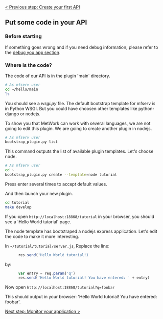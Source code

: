 [< Previous step: Create your first API](./2_first_api.md)

## Put some code in your API

### Before starting

If something goes wrong and if you need debug information, please refer to the [debug you app section](7_debug.md).

### Where is the code?

The code of our API is in the plugin 'main' directory.

``` bash
# As mfserv user
cd ~/hello/main
ls
```

You should see a _wsgi.py_ file. The default bootstrap template for mfserv is in Python WSGI. But you could have choosen other templates like python-django or nodejs.

To show you that MetWork can work with several languages, we are not going to edit this plugin. We are going to create another plugin in nodejs.

``` bash
# As mfserv user
bootstrap_plugin.py list
```

This command outputs the list of available plugin templates. Let's choose node.

``` bash
# As mfserv user
cd ~
bootstrap_plugin.py create --template=node tutorial
```

Press enter several times to accept default values.

And then launch your new plugin.

``` bash
cd tutorial
make develop
```

If you open `http://localhost:18868/tutorial` in your browser, you should see a 'Hello World tutorial' page.

The node template has bootstraped a nodejs express application. Let's edit the code to make it more interesting.

In `~/tutorial/tutorial/server.js`, Replace the line:

``` js
      res.send('Hello World tutorial!)
```

by:
``` js
      var entry = req.param('q')
      res.send('Hello World tutorial! You have entered: ' + entry)
```

Now open `http://localhost:18868/tutorial?q=foobar`

This should output in your browser: 'Hello World tutorial! You have entered: foobar'.

[Next step: Monitor your application >](./4_monitoring.md)